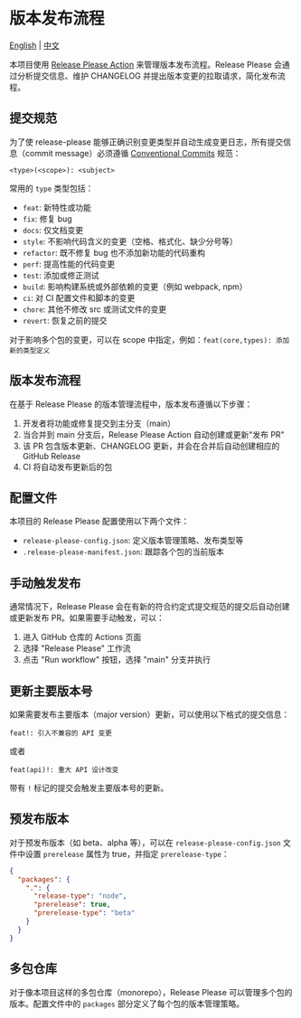 # 版本发布流程

[English](./RELEASING.md) | [中文](./RELEASING.zh.md)

本项目使用 [Release Please Action](https://github.com/marketplace/actions/release-please-action) 来管理版本发布流程。Release Please 会通过分析提交信息、维护 CHANGELOG 并提出版本变更的拉取请求，简化发布流程。

## 提交规范

为了使 release-please 能够正确识别变更类型并自动生成变更日志，所有提交信息（commit message）必须遵循 [Conventional Commits](https://www.conventionalcommits.org/zh-hans/v1.0.0/) 规范：

```
<type>(<scope>): <subject>
```

常用的 `type` 类型包括：

- `feat`: 新特性或功能
- `fix`: 修复 bug
- `docs`: 仅文档变更
- `style`: 不影响代码含义的变更（空格、格式化、缺少分号等）
- `refactor`: 既不修复 bug 也不添加新功能的代码重构
- `perf`: 提高性能的代码变更
- `test`: 添加或修正测试
- `build`: 影响构建系统或外部依赖的变更（例如 webpack, npm）
- `ci`: 对 CI 配置文件和脚本的变更
- `chore`: 其他不修改 src 或测试文件的变更
- `revert`: 恢复之前的提交

对于影响多个包的变更，可以在 scope 中指定，例如：`feat(core,types): 添加新的类型定义`

## 版本发布流程

在基于 Release Please 的版本管理流程中，版本发布遵循以下步骤：

1. 开发者将功能或修复提交到主分支（main）
2. 当合并到 main 分支后，Release Please Action 自动创建或更新"发布 PR"
3. 该 PR 包含版本更新、CHANGELOG 更新，并会在合并后自动创建相应的 GitHub Release
4. CI 将自动发布更新后的包

## 配置文件

本项目的 Release Please 配置使用以下两个文件：

- `release-please-config.json`: 定义版本管理策略、发布类型等
- `.release-please-manifest.json`: 跟踪各个包的当前版本

## 手动触发发布

通常情况下，Release Please 会在有新的符合约定式提交规范的提交后自动创建或更新发布 PR。如果需要手动触发，可以：

1. 进入 GitHub 仓库的 Actions 页面
2. 选择 "Release Please" 工作流
3. 点击 "Run workflow" 按钮，选择 "main" 分支并执行

## 更新主要版本号

如果需要发布主要版本（major version）更新，可以使用以下格式的提交信息：

```
feat!: 引入不兼容的 API 变更
```

或者

```
feat(api)!: 重大 API 设计改变
```

带有 `!` 标记的提交会触发主要版本号的更新。

## 预发布版本

对于预发布版本（如 beta、alpha 等），可以在 `release-please-config.json` 文件中设置 `prerelease` 属性为 true，并指定 `prerelease-type`：

```json
{
  "packages": {
    ".": {
      "release-type": "node",
      "prerelease": true,
      "prerelease-type": "beta"
    }
  }
}
```

## 多包仓库

对于像本项目这样的多包仓库（monorepo），Release Please 可以管理多个包的版本。配置文件中的 `packages` 部分定义了每个包的版本管理策略。

